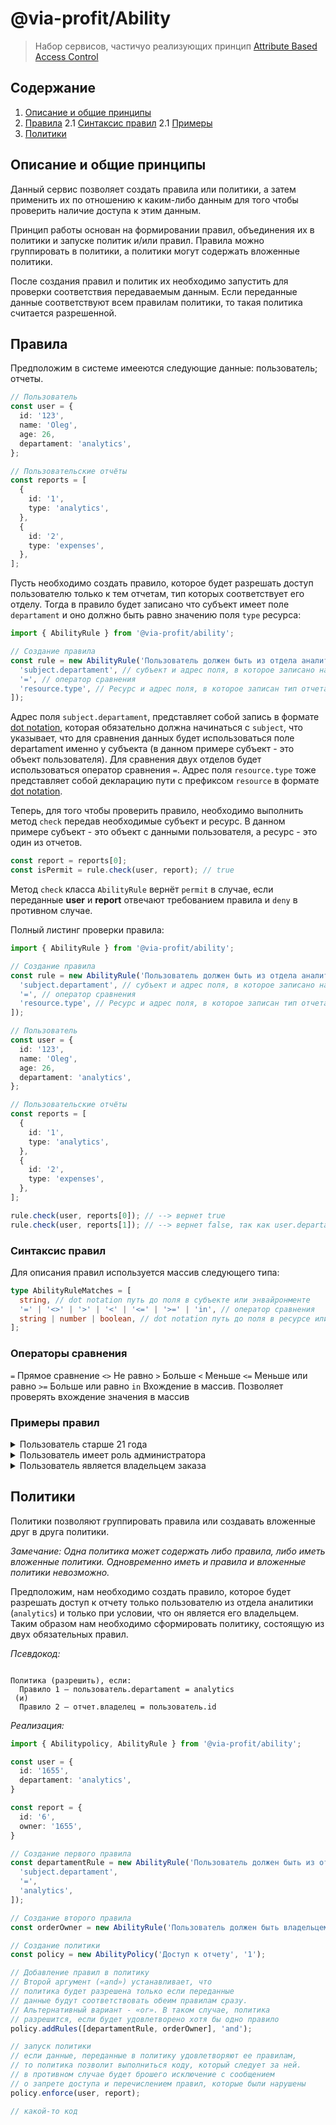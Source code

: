 # @via-profit/Ability

> Набор сервисов, частичyо реализующих принцип [Attribute Based Access Control](https://en.wikipedia.org/wiki/Attribute-based_access_control)

## Содержание

1.  [Описание и общие принципы](#overview)
2.  [Правила](#rules)
    2.1 [Синтаксис правил](#rule-syntax)
    2.1 [Примеры](#rule-recipes)
3.  [Политики](#policies)

## Описание и общие принципы <a name="overview"></a>

Данный сервис позволяет создать правила или политики, а затем применить их по отношению к каким-либо данным для того чтобы проверить наличие доступа к этим данным.

Принцип работы основан на формировании правил, объединения их в политики и запуске политик и/или правил. Правила можно группировать в политики, а политики могут содержать вложенные политики.

После создания правил и политик их необходимо запустить для проверки соответствия передаваемым данным. Если переданные данные соответствуют всем правилам политики, то такая политика считается разрешенной.

## Правила <a name="rules"></a>

Предположим в системе имееются следующие данные: пользователь; отчеты.

```ts
// Пользователь
const user = {
  id: '123',
  name: 'Oleg',
  age: 26,
  departament: 'analytics',
};

// Пользовательские отчёты
const reports = [
  {
    id: '1',
    type: 'analytics',
  },
  {
    id: '2',
    type: 'expenses',
  },
];
```

Пусть необходимо создать правило, которое будет разрешать доступ пользователю только к тем отчетам, тип которых соответствует его отделу. Тогда в правило будет записано что субъект имеет поле `departament` и оно должно быть равно значению поля `type` ресурса:

```ts
import { AbilityRule } from '@via-profit/ability';

// Создание правила
const rule = new AbilityRule('Пользователь должен быть из отдела аналитики', [
  'subject.departament', // субъект и адрес поля, в которое записано название отдела
  '=', // оператор сравнения
  'resource.type', // Ресурс и адрес поля, в которое записан тип отчета
]);
```

Адрес поля `subject.departament`, представляет собой запись в формате [dot notation](https://developer.mozilla.org/en-US/docs/Learn/JavaScript/Objects/Basics#dot_notation), которая обязательно должна начинаться с `subject`, что указывает, что для сравнения данных будет использоваться поле departament именно у субъекта (в данном примере субъект - это объект пользователя).
Для сравнения двух отделов будет использоваться оператор сравнения `=`.
Адрес поля `resource.type` тоже представляет собой декларацию пути с префиксом `resource` в формате [dot notation](https://developer.mozilla.org/en-US/docs/Learn/JavaScript/Objects/Basics#dot_notation).

Теперь, для того чтобы проверить правило, необходимо выполнить метод `check` передав необходимые субъект и ресурс. В данном примере субъект - это объект с данными пользователя, а ресурс - это один из отчетов.

```ts
const report = reports[0];
const isPermit = rule.check(user, report); // true
```

Метод `check` класса `AbilityRule` вернёт `permit` в случае, если переданные **user** и **report** отвечают требованием правила и `deny` в противном случае.

Полный листинг проверки правила:

```ts
import { AbilityRule } from '@via-profit/ability';

// Создание правила
const rule = new AbilityRule('Пользователь должен быть из отдела аналитики', [
  'subject.departament', // субъект и адрес поля, в которое записано название отдела
  '=', // оператор сравнения
  'resource.type', // Ресурс и адрес поля, в которое записан тип отчета
]);

// Пользователь
const user = {
  id: '123',
  name: 'Oleg',
  age: 26,
  departament: 'analytics',
};

// Пользовательские отчёты
const reports = [
  {
    id: '1',
    type: 'analytics',
  },
  {
    id: '2',
    type: 'expenses',
  },
];

rule.check(user, reports[0]); // --> вернет true
rule.check(user, reports[1]); // --> вернет false, так как user.departament не соответствует значение поля type отчета
```

### Синтаксис правил <a name="rule-syntax"></a>

Для описания правил используется массив следующего типа:

```ts
type AbilityRuleMatches = [
  string, // dot notation путь до поля в субъекте или энвайронменте
  '=' | '<>' | '>' | '<' | '<=' | '>=' | 'in', // оператор сравнения
  string | number | boolean, // dot notation путь до поля в ресурсе или энвайронменте или просто значение
];
```

### Операторы сравнения <a name="rule-operators"></a>

`=` Прямое сравнение
`<>` Не равно
`>` Больше
`<` Меньше
`<=` Меньше или равно
`>=` Больше или равно
`in` Вхождение в массив. Позволяет проверять вхождение значения в массив

### Примеры правил <a name="rule-recipes"></a>

<details>
<summary>Пользователь старше 21 года</summary>

```ts
const user = {
  age: 18,
};

const isPermit = new AbilityRule('User age', ['subject.age', '>=', 21]).isPermit(user); // true
```

</details>

<details>
<summary>Пользователь имеет роль администратора</summary>

```ts
const user = {
  roles: ['administrator', 'manager'],
};

const isPermit = new AbilityRule('has role', ['subject.roles', 'in', 'administrator']).isPermit(
  user,
); // true
```

</details>

<details>
  <summary>Пользователь является владельцем заказа</summary>

```ts
const user = {
  id: '1',
};

const order = {
  owner: '1',
};

const isPermit = new AbilityRule('owner', ['subject.id', '=', 'resource.owner']).isPermit(
  user,
  order,
); // true
```

</details>

## Политики <a name="policies"></a>

Политики позволяют группировать правила или создавать вложенные друг в друга политики.

_Замечание: Одна политика может содержать либо правила, либо иметь вложенные политики. Одновременно иметь и правила и вложенные политики невозможно._

Предположим, нам необходимо создать правило, которое будет разрешать доступ к отчету только пользователю из отдела аналитики (`analytics`) и только при условии, что он является его владельцем. Таким образом нам необходимо сформировать политику, состоящую из двух обязательных правил.

_Псевдокод:_

```

Политика (разрешить), если:
  Правило 1 — пользователь.departament = analytics
 (и)
  Правило 2 — отчет.владелец = пользователь.id

```

_Реализация:_


```ts
import { Abilitypolicy, AbilityRule } from '@via-profit/ability';

const user = {
  id: '1655',
  departament: 'analytics',
}

const report = {
  id: '6',
  owner: '1655',
}

// Создание первого правила
const departamentRule = new AbilityRule('Пользователь должен быть из отдела аналитики', [
  'subject.departament',
  '=',
  'analytics',
]);

// Создание второго правила
const orderOwner = new AbilityRule('Пользователь должен быть владельцем отчета', ['subject.id', '=', 'resource.owner']);

// Создание политики
const policy = new AbilityPolicy('Доступ к отчету', '1');

// Добавление правил в политику
// Второй аргумент («and») устанавливает, что
// политика будет разрешена только если переданные
// данные будут соответствовать обеим правилам сразу.
// Альтернативный вариант - «or». В таком случае, политика
// разрешится, если будет удовлетворено хотя бы одно правило
policy.addRules([departamentRule, orderOwner], 'and');

// запуск политики
// если данные, переданные в политику удовлетворяют ее правилам,
// то политика позволит выполниться коду, который следует за ней.
// в противном случае будет брошего исключение с сообщением 
// о запрете доступа и перечислением правил, которые были нарушены
policy.enforce(user, report);

// какой-то код
```
